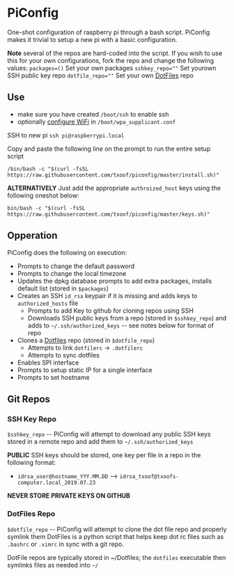 PiConfig
========
One-shot configuration of raspberry pi through a bash script. PiConfig makes it trivial to setup a new pi with a basic configuration. 

**Note** several of the repos are hard-coded into the script. If you wish to use this for your own configurations, fork the repo and change the following values:
`packages=()` Set your own packages
`sshkey_repo=""` Set yourown SSH public key repo
`dotfile_repo=""` Set your own [DotFiles](https://pypi.org/project/dotfiles/) repo

## Use
* make sure you have created `/boot/ssh` to enable ssh
* optionally [configure WiFi](https://www.raspberrypi.org/documentation/configuration/wireless/wireless-cli.md) in `/boot/wpa_supplicant.conf`

SSH to new pi `ssh pi@raspberrypi.local`

Copy and paste the following line on the prompt to run the entire setup script

`/bin/bash -c "$(curl -fsSL https://raw.githubusercontent.com/txoof/piconfig/master/install.sh)"`

**ALTERNATIVELY**
Just add the appropriate `authroized_host` keys using the following oneshot below:

`bin/bash -c "$(curl -fsSL https://raw.githubusercontent.com/txoof/piconfig/master/keys.sh)"`

## Opperation
PiConfig does the following on execution:
* Prompts to change the default password
* Prompts to change the local timezone
* Updates the dpkg database prompts to add extra packages, installs default list (stored in `$packages`)
* Creates an SSH `id_rsa` keypair if it is missing and adds keys to `authorized_hosts` file
   * Prompts to add Key to github for cloning repos using SSH
   * Downloads SSH public keys from a repo (stored in `$sshkey_repo`) and adds to `~/.ssh/authorized_keys` -- see notes below for format of repo
* Clones a [Dotfiles](https://pypi.org/project/dotfiles/) repo (stored in `$dotfile_repo`)
   * Attempts to link `dotfilerc` -> `.dotfilerc`
   * Attempts to sync dotfiles
* Enables SPI interface
* Prompts to setup static IP for a single interface
* Prompts to set hostname

## Git Repos
### SSH Key Repo
`$sshkey_repo` -- PiConfig will attempt to download any public SSH keys stored in a remote repo and add them to `~/.ssh/authorized_keys`

**PUBLIC** SSH keys should be stored, one key per file in a repo in the following format:
* `idrsa_user@hostname_YYY.MM.DD` --> `idrsa_txoof@txoofs-computer.local_2019.07.23`

**NEVER STORE PRIVATE KEYS ON GITHUB**

### DotFiles Repo
`$dotfile_repo` -- PiConfig will attempt to clone the dot file repo and properly symlink them
DotFiles is a python script that helps keep dot rc files such as `.bashrc` or `.vimrc` in sync with a git repo.

DotFile repos are typically stored in ~/Dotfiles; the `dotfiles` executable then symlinks files as needed into `~/` 
